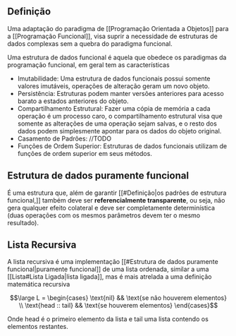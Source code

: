 ## Definição

Uma adaptação do paradigma de [[Programação Orientada a Objetos]] para a [[Programação Funcional]], visa suprir a necessidade de estruturas de dados complexas sem a quebra do paradigma funcional.

Uma estrutura de dados funcional é aquela que obedece os paradigmas da programação funcional, em geral tem as características 
- Imutabilidade: Uma estrutura de dados funcionais possui somente valores imutáveis, operações de alteração geram um novo objeto.
- Persistência: Estruturas podem manter versões anteriores para acesso barato a estados anteriores do objeto.
- Compartilhamento Estrutural: Fazer uma cópia de memória a cada operação é um processo caro, o compartilhamento estrutural visa que somente as alterações de uma operação sejam salvas, e o resto dos dados podem simplesmente apontar para os dados do objeto original.
- Casamento de Padrões: //TODO
- Funções de Ordem Superior: Estruturas de dados funcionais utilizam de funções de ordem superior em seus métodos.

## Estrutura de dados puramente funcional

É uma estrutura que, além de garantir [[#Definição|os padrões de estrutura funcional,]] também deve ser **referencialmente transparente**, ou seja, não gera qualquer efeito colateral e deve ser completamente determinística (duas operações com os mesmos parâmetros devem ter o mesmo resultado).

## Lista Recursiva

A lista recursiva é uma implementação [[#Estrutura de dados puramente funcional|puramente funcional]] de uma lista ordenada, similar a uma [[Lista#Lista Ligada|lista ligada]], mas é mais atrelada a uma definição matemática recursiva

$$\large L = \begin{cases}
\text{nil} && \text{se não houverem elementos} \\
\text{head :: tail} && \text{se houverem elementos}
\end{cases}$$

Onde head é o primeiro elemento da lista e tail uma lista contendo os elementos restantes.
